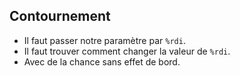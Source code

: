 ## Contournement

* Il faut passer notre paramètre par `%rdi`.
* Il faut trouver comment changer la valeur de `%rdi`.
* Avec de la chance sans effet de bord.

